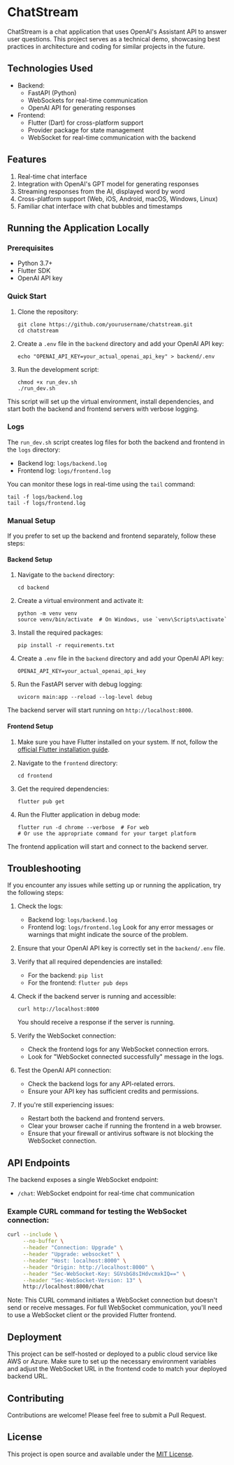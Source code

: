 # ChatStream

ChatStream is a chat application that uses OpenAI's Assistant API to answer user questions. This project serves as a technical demo, showcasing best practices in architecture and coding for similar projects in the future.

## Technologies Used

- Backend:
  - FastAPI (Python)
  - WebSockets for real-time communication
  - OpenAI API for generating responses
- Frontend:
  - Flutter (Dart) for cross-platform support
  - Provider package for state management
  - WebSocket for real-time communication with the backend

## Features

1. Real-time chat interface
2. Integration with OpenAI's GPT model for generating responses
3. Streaming responses from the AI, displayed word by word
4. Cross-platform support (Web, iOS, Android, macOS, Windows, Linux)
5. Familiar chat interface with chat bubbles and timestamps

## Running the Application Locally

### Prerequisites

- Python 3.7+
- Flutter SDK
- OpenAI API key

### Quick Start

1. Clone the repository:
   ```
   git clone https://github.com/yourusername/chatstream.git
   cd chatstream
   ```

2. Create a `.env` file in the `backend` directory and add your OpenAI API key:
   ```
   echo "OPENAI_API_KEY=your_actual_openai_api_key" > backend/.env
   ```

3. Run the development script:
   ```
   chmod +x run_dev.sh
   ./run_dev.sh
   ```

This script will set up the virtual environment, install dependencies, and start both the backend and frontend servers with verbose logging.

### Logs

The `run_dev.sh` script creates log files for both the backend and frontend in the `logs` directory:

- Backend log: `logs/backend.log`
- Frontend log: `logs/frontend.log`

You can monitor these logs in real-time using the `tail` command:

```
tail -f logs/backend.log
tail -f logs/frontend.log
```

### Manual Setup

If you prefer to set up the backend and frontend separately, follow these steps:

#### Backend Setup

1. Navigate to the `backend` directory:
   ```
   cd backend
   ```

2. Create a virtual environment and activate it:
   ```
   python -m venv venv
   source venv/bin/activate  # On Windows, use `venv\Scripts\activate`
   ```

3. Install the required packages:
   ```
   pip install -r requirements.txt
   ```

4. Create a `.env` file in the `backend` directory and add your OpenAI API key:
   ```
   OPENAI_API_KEY=your_actual_openai_api_key
   ```

5. Run the FastAPI server with debug logging:
   ```
   uvicorn main:app --reload --log-level debug
   ```

The backend server will start running on `http://localhost:8000`.

#### Frontend Setup

1. Make sure you have Flutter installed on your system. If not, follow the [official Flutter installation guide](https://flutter.dev/docs/get-started/install).

2. Navigate to the `frontend` directory:
   ```
   cd frontend
   ```

3. Get the required dependencies:
   ```
   flutter pub get
   ```

4. Run the Flutter application in debug mode:
   ```
   flutter run -d chrome --verbose  # For web
   # Or use the appropriate command for your target platform
   ```

The frontend application will start and connect to the backend server.

## Troubleshooting

If you encounter any issues while setting up or running the application, try the following steps:

1. Check the logs:
   - Backend log: `logs/backend.log`
   - Frontend log: `logs/frontend.log`
   Look for any error messages or warnings that might indicate the source of the problem.

2. Ensure that your OpenAI API key is correctly set in the `backend/.env` file.

3. Verify that all required dependencies are installed:
   - For the backend: `pip list`
   - For the frontend: `flutter pub deps`

4. Check if the backend server is running and accessible:
   ```
   curl http://localhost:8000
   ```
   You should receive a response if the server is running.

5. Verify the WebSocket connection:
   - Check the frontend logs for any WebSocket connection errors.
   - Look for "WebSocket connected successfully" message in the logs.

6. Test the OpenAI API connection:
   - Check the backend logs for any API-related errors.
   - Ensure your API key has sufficient credits and permissions.

7. If you're still experiencing issues:
   - Restart both the backend and frontend servers.
   - Clear your browser cache if running the frontend in a web browser.
   - Ensure that your firewall or antivirus software is not blocking the WebSocket connection.

## API Endpoints

The backend exposes a single WebSocket endpoint:

- `/chat`: WebSocket endpoint for real-time chat communication

### Example CURL command for testing the WebSocket connection:

```bash
curl --include \
     --no-buffer \
     --header "Connection: Upgrade" \
     --header "Upgrade: websocket" \
     --header "Host: localhost:8000" \
     --header "Origin: http://localhost:8000" \
     --header "Sec-WebSocket-Key: SGVsbG8sIHdvcmxkIQ==" \
     --header "Sec-WebSocket-Version: 13" \
     http://localhost:8000/chat
```

Note: This CURL command initiates a WebSocket connection but doesn't send or receive messages. For full WebSocket communication, you'll need to use a WebSocket client or the provided Flutter frontend.

## Deployment

This project can be self-hosted or deployed to a public cloud service like AWS or Azure. Make sure to set up the necessary environment variables and adjust the WebSocket URL in the frontend code to match your deployed backend URL.

## Contributing

Contributions are welcome! Please feel free to submit a Pull Request.

## License

This project is open source and available under the [MIT License](LICENSE).